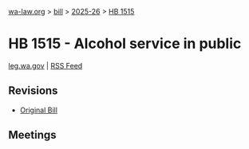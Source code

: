 [wa-law.org](/) > [bill](/bill/) > [2025-26](/bill/2025-26/) > [HB 1515](/bill/2025-26/hb/1515/)

# HB 1515 - Alcohol service in public
[leg.wa.gov](https://app.leg.wa.gov/billsummary?BillNumber=1515&Year=2025&Initiative=false) | [RSS Feed](./rss.xml)

## Revisions
* [Original Bill](1/)

## Meetings
